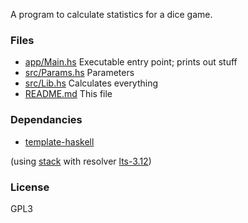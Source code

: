 A program to calculate statistics for a dice game.

### Files
- [app/Main.hs](app/Main.hs) Executable entry point; prints out stuff
- [src/Params.hs](src/Params.hs) Parameters
- [src/Lib.hs](src/Lib.hs) Calculates everything
- [README.md](README.md) This file

### Dependancies
- [template-haskell](https://hackage.haskell.org/package/template-haskell-2.10.0.0)

(using [stack](haskellstack.org) with resolver [lts-3.12](https://www.stackage.org/lts-3.12))

### License
GPL3

